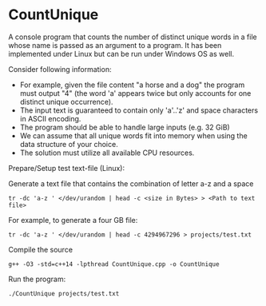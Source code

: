 # CountUnique

A console program that counts the number of distinct unique words in a file whose name is passed as an argument to a program. It has been implemented under Linux but can be run under Windows OS as well.

Consider following information:
- For example, given the file content "a horse and a dog" the program must output "4" (the word 'a' appears twice but only accounts for one distinct unique occurrence).
- The input text is guaranteed to contain only 'a'..'z' and space characters in ASCII encoding.
- The program should be able to handle large inputs (e.g. 32 GiB)
- We can assume that all unique words fit into memory when using the data structure of your choice.
- The solution must utilize all available CPU resources.

Prepare/Setup test text-file (Linux):

Generate a text file that contains the combination of letter a-z and a space

```tr -dc 'a-z ' </dev/urandom | head -c <size in Bytes> > <Path to text file>```

For example, to generate a four GB file:

```tr -dc 'a-z ' </dev/urandom | head -c 4294967296 > projects/test.txt```
  
Compile the source

```g++ -O3 -std=c++14 -lpthread CountUnique.cpp -o CountUnique```
  
Run the program:

```./CountUnique projects/test.txt```
